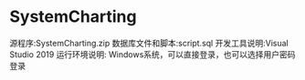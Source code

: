 # SystemCharting
源程序:SystemCharting.zip
数据库文件和脚本:script.sql
开发工具说明:Visual Studio 2019
运行环境说明:
Windows系统，可以直接登录，也可以选择用户密码登录
